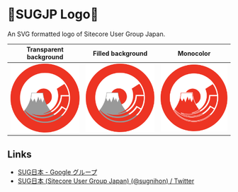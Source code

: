 # :tokyo_tower:SUGJP Logo:sushi:
An SVG formatted logo of Sitecore User Group Japan.

|Transparent background|Filled background|Monocolor|
|:-:|:-:|:-:|
|<img src="./logo-transparent.svg" width="250px">|<img src="./logo-filled.svg" width="250px">|<img src="./logo-monocolor.svg" width="250px">|

## Links
- [SUG日本 - Google グループ](https://groups.google.com/forum/#!forum/sugnihon)
- [SUG日本 (Sitecore User Group Japan) (@sugnihon) / Twitter](https://twitter.com/sugnihon)
